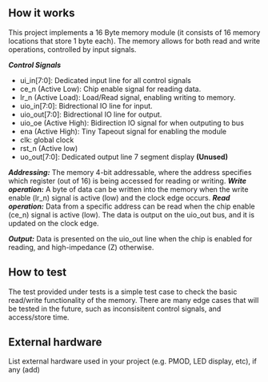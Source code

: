 ## How it works

This project implements a 16 Byte memory module (it consists of 16 memory locations that store 1 byte each). The memory allows for both read and write operations, controlled by input signals.

***Control Signals*** 
* ui_in[7:0]: Dedicated input line for all control signals
* ce_n (Active Low): Chip enable signal for reading data.
* lr_n (Active Load): Load/Read signal, enabling writing to memory.
* uio_in[7:0]: Bidrectional IO line for input.
* uio_out[7:0]: Bidrectional IO line for output.
* uio_oe (Active High): Bidirection IO signal for when outputing to bus
* ena (Active High):  Tiny Tapeout signal for enabling the module
* clk: global clock
* rst_n (Active low)
* uo_out[7:0]: Dedicated output line 7 segment display **(Unused)**
  
***Addressing:*** The memory 4-bit addressable, where the address specifies which register (out of 16) is being accessed for reading or writing.
***Write operation:*** A byte of data can be written into the memory when the write enable (lr_n) signal is active (low) and the clock edge occurs.
***Read operation:*** Data from a specific address can be read when the chip enable (ce_n) signal is active (low). The data is output on the uio_out bus, and it is updated on the clock edge.

***Output:*** Data is presented on the uio_out line when the chip is enabled for reading, and high-impedance (Z) otherwise.

## How to test

The test provided under tests is a simple test case to check the basic read/write functionality of the memory. 
There are many edge cases that will be tested in the future, such as inconsisitent control signals, and access/store time. 

## External hardware

List external hardware used in your project (e.g. PMOD, LED display, etc), if any (add)
